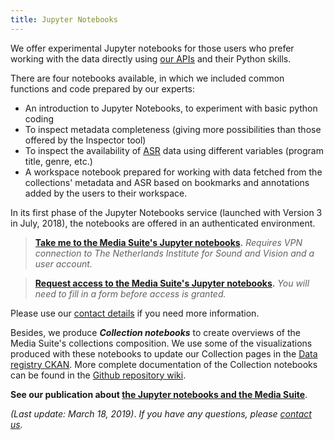 ```yaml
---
title: Jupyter Notebooks
---
```


We offer experimental Jupyter notebooks for those users who prefer working with the data directly using [our APIs](/documentation/apis) and their Python skills.

There are four notebooks available, in which we included common functions and code prepared by our experts:

- An introduction to Jupyter Notebooks, to experiment with basic python coding
- To inspect metadata completeness (giving more possibilities than those offered by the Inspector tool)
- To inspect the availability of [ASR](/documentation/faq/is-data-enriched) data using different variables (program title, genre, etc.)
- A workspace notebook prepared for working with data fetched from the collections' metadata and ASR based on bookmarks and annotations added by the users to their workspace.

In its first phase of the Jupyter Notebooks service (launched with Version 3 in July, 2018), the notebooks are offered in an authenticated environment. 

> **[Take me to the Media Suite's Jupyter notebooks](<http://lechiffre.beeldengeluid.nl:8000/hub/login>).** *Requires VPN connection to The Netherlands Institute for Sound and Vision and a user account.*

> **[Request access to the Media Suite's Jupyter notebooks](https://docs.google.com/forms/d/e/1FAIpQLScqvhPYT59WQghsQtJ1Sp-r_iCh9m_C8XJZL8eJJYRatGlF5Q/viewform?usp=sf_link).** *You will need to fill in a form before access is granted.*

Please use our [contact details](/contact) if you need more information.

Besides, we produce ***Collection notebooks*** to create overviews of the Media Suite's collections composition. We use some of the visualizations produced with these notebooks to update our Collection pages in the [Data registry CKAN](https://mediasuitedata.clariah.nl/). More complete documentation of the Collection notebooks can be found in the [Github repository wiki](https://github.com/beeldengeluid/labs-search-api/wiki/Collection-Notebooks).

**See our publication about [the Jupyter notebooks and the Media Suite](https://www.zotero.org/groups/2288915/clariah_media_suite_research_and_dissemination_outputs/items/tag/jupyter-notebooks)**.



*(Last update: March 18, 2019)*. *If you have any questions, please [contact us](/contact).*